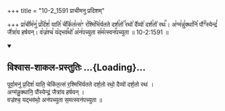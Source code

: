 +++
title = "10-2_1591 प्राचीमनु प्रदिशम्"

+++
प्रा꣢ची꣣म꣡नु꣢ प्र꣣दि꣡शं꣢ याति꣣ चे꣡कि꣢त꣣त्स꣢ꣳ र꣣श्मि꣡भि꣢र्यतते दर्श꣣तो꣢꣫ रथो꣣ दै꣡व्यो꣢ दर्श꣣तो꣡ रथः꣢꣯। अ꣡ग्म꣢न्नु꣣क्था꣢नि꣣ पौ꣢꣫ꣳस्येन्द्रं꣣ जै꣡त्रा꣢य हर्षयन्। व꣡ज्र꣢श्च꣣ य꣡द्भव꣢꣯थो꣣ अ꣡न꣢पच्युता स꣣म꣡त्स्वन꣢꣯पच्युता ॥ 10-2:1591 ॥

<div class="js_include" newlevelforh1="2" title="विश्वास-शाकल-प्रस्तुतिः" unfilled url="/vedAH_Rk/shAkalam/saMhitA/vishvAsa-prastutiH/09/111/03_pUrvAmanu_pradishaM.md">
<details open><summary><h2>विश्वास-शाकल-प्रस्तुतिः ...{Loading}...</h2></summary>


पूर्वा॒मनु॑ प्र॒दिशं॑ याति॒ चेकि॑त॒त्सं र॒श्मिभि॑र्यतते दर्श॒तो रथो॒ दैव्यो॑ दर्श॒तो रथः॑ ।  
अग्म॑न्नु॒क्थानि॒ पौंस्येन्द्रं॒ जैत्रा॑य हर्षयन् ।  
वज्र॑श्च॒ यद्भव॑थो॒ अन॑पच्युता स॒मत्स्वन॑पच्युता ॥

</details>
</div>